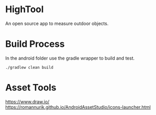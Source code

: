 # HighTool

An open source app to measure outdoor objects.

# Build Process

In the android folder use the gradle wrapper to build and test.

```
./gradlew clean build
```

# Asset Tools

https://www.draw.io/  
https://romannurik.github.io/AndroidAssetStudio/icons-launcher.html  
